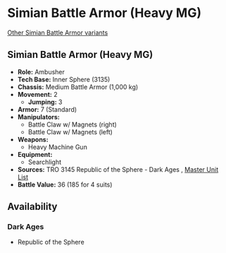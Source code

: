 # Simian Battle Armor (Heavy MG) 

[Other Simian Battle Armor variants](../simian_battle_armor.md) 

## Simian Battle Armor (Heavy MG) 

- **Role:** Ambusher 
- **Tech Base:** Inner Sphere (3135) 
- **Chassis:** Medium Battle Armor (1,000 kg) 
- **Movement:** 2 
  - **Jumping:** 3 
- **Armor:** 7 (Standard) 
- **Manipulators:** 
  - Battle Claw w/ Magnets (right) 
  - Battle Claw w/ Magnets (left) 
- **Weapons:** 
  - Heavy Machine Gun 
- **Equipment:** 
  - Searchlight 
- **Sources:** TRO 3145 Republic of the Sphere - Dark Ages , [Master Unit List](http://masterunitlist.info/Unit/Details/6650/simian-battle-armor-hmg) 
- **Battle Value:** 36 (185 for 4 suits) 

## Availability 

### Dark Ages 

- Republic of the Sphere 


